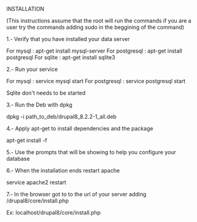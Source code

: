 INSTALLATION

(This instructions assume that the root will run the commands if you are a user try the commands adding sudo in the beggining of the command)

1.- Verify that you have installed your data server

For mysql 	: apt-get install mysql-server
For postgresql 	: apt-get install postgresql
For sqlite	: apt-get install sqlite3

2.- Run your service

For mysql	: service mysql start
For postgresql	: service postgresql start

Sqlite don't needs to be started

3.- Run the Deb with dpkg

dpkg -i path_to_deb/drupal8_8.2.2-1_all.deb 

4.- Apply apt-get to install dependencies and the package

apt-get install -f

5.- Use the prompts that will be showing to help you configure your database

6.- When the installation ends restart apache

service apache2 restart

7.- In the browser got to to the url of your server adding /drupal8/core/install.php

Ex: localhost/drupal8/core/install.php
